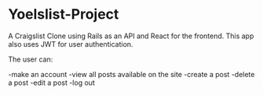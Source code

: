 # Yoelslist-Project


A Craigslist Clone using Rails as an API and React for the frontend. This app also uses JWT for user authentication.

The user can:

-make an account
-view all posts available on the site
-create a post
-delete a post
-edit a post
-log out